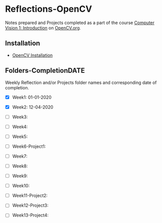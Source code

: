 # Reflections-OpenCV
Notes prepared and Projects completed as a part of the course [Computer Vision 1: Introduction](https://courses.opencv.org/courses/course-v1:OpenCV.org+OpenCV-103+2019_T1/course/) on [OpenCV.org](https://courses.opencv.org/courses/course-v1:OpenCV.org+OpenCV-103+2019_T1/course/).

## Installation
- [OpenCV Installation](https://courses.opencv.org/courses/course-v1:OpenCV.org+OpenCV-101+2019_T1/course/)

## Folders-CompletionDATE
Weekly Reflection and/or Projects folder names and corresponding date of completion. 
- [x] Week1: 01-01-2020
- [x] Week2: 12-04-2020
- [ ] Week3:
- [ ] Week4:
- [ ] Week5:
- [ ] Week6-Project1:
- [ ] Week7:
- [ ] Week8:
- [ ] Week9:
- [ ] Week10:
- [ ] Week11-Project2:
- [ ] Week12-Project3:
- [ ] Week13-Project4:


